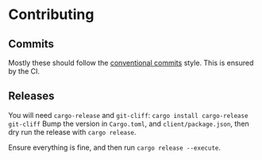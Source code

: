 # Contributing

## Commits

Mostly these should follow the [conventional commits](https://www.conventionalcommits.org/en/v1.0.0/) style. This is ensured by
the CI.

## Releases

You will need `cargo-release` and `git-cliff`: `cargo install cargo-release git-cliff`
Bump the version in `Cargo.toml`, and `client/package.json`, then dry run the release with `cargo release`.

Ensure everything is fine, and then run `cargo release --execute`.
